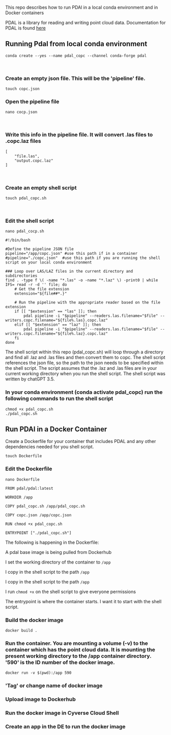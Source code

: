 This repo describes how to run PDAl in a local conda environment and in Docker containers

PDAL is a library for reading and writing point cloud data. Documentation for PDAL is found [here](https://pdal.io/en/2.5.2)


## Running Pdal from local conda environment

`conda create --yes --name pdal_copc --channel conda-forge pdal`

</br>

### Create an empty json file. This will be the 'pipeline' file.

`touch copc.json`
</br>

### Open the pipeline file

`nano cocp.json`

</br>

### Write this info in the pipeline file. It will convert .las files to .copc.laz files
```
[
    "file.las",
    "output.copc.laz"
]
```
</br>

### Create an empty shell script

`touch pdal_copc.sh`

</br>

### Edit the shell script
`nano pdal_cocp.sh`

```
#!/bin/bash

#Define the pipeline JSON file
pipeline="/app/copc.json" #use this path if in a container
#pipeline="./copc.json"  #use this path if you are running the shell script on your local conda environment

### Loop over LAS/LAZ files in the current directory and subdirectories
find . -type f \( -name "*.las" -o -name "*.laz" \) -print0 | while IFS= read -r -d '' file; do
    # Get the file extension
    extension="${file##*.}"

    # Run the pipeline with the appropriate reader based on the file extension
    if [[ "$extension" == "las" ]]; then
        pdal pipeline -i "$pipeline" --readers.las.filename="$file" --writers.copc.filename="${file%.las}.copc.laz"
    elif [[ "$extension" == "laz" ]]; then
        pdal pipeline -i "$pipeline" --readers.las.filename="$file" --writers.copc.filename="${file%.laz}.copc.laz"
    fi
done
```


The shell script within this repo (pdal_copc.sh) will loop through a directory and find all .laz and .las files and then convert them to copc. The shell script references the json file, so the path to the json needs to be specified within the shell script. The script assumes that the .laz and .las files are in your current working directory when you run the shell script. The shell script was written by chatGPT 3.5. 

### In your conda environment (conda activate pdal_copc) run the following commands to run the shell script
```
chmod +x pdal_copc.sh
./pdal_copc.sh
```

## Run PDAl in a Docker Container

Create a Dockerfile for your container that includes PDAL and any other dependencies needed for you shell script. 

`touch Dockerfile`

### Edit the Dockerfile

`nano Dockerfile`

```
FROM pdal/pdal:latest

WORKDIR /app

COPY pdal_copc.sh /app/pdal_copc.sh

COPY copc.json /app/copc.json

RUN chmod +x pdal_copc.sh

ENTRYPOINT ["./pdal_copc.sh"]
```
The following is happening in the Dockerfile:

A pdal base image is being pulled from Dockerhub

I set the working directory of the container to `/app`

I copy in the shell script to the path `/app`

I copy in the shell script to the path `/app`

I run `chmod +x` on the shell script to give everyone permissions

The entrypoint is where the container starts. I want it to start with the shell script.

### Build the docker image

`docker build .`

### Run the container. You are mounting a volume (-v) to the container which has the point cloud data. It is mounting the present working directory to the /app container directory. '590' is the ID number of the docker image. 
`docker run -v $(pwd):/app 590`

### 'Tag' or change name of docker image 

### Upload image to Dockerhub

### Run the docker image in Cyverse Cloud Shell

### Create an app in the DE to run the docker image
